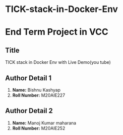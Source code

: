# TICK-stack-in-Docker-Env

# End Term Project in VCC
## Title
TICK stack in Docker Env with Live Demo(you tube)

## Author Detail 1
1. **Name:** Bishnu Kashyap
2. **Roll Number:** M20AIE227

## Author Detail 2
1. **Name:** Manoj Kumar maharana
2. **Roll Number:** M20AIE252

